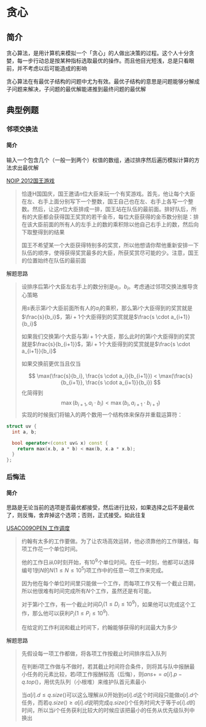 # 贪心

## 简介
贪心算法，是用计算机来模拟一个「贪心」的人做出决策的过程。这个人十分贪婪，每一步行动总是按某种指标选取最优的操作。而且他目光短浅，总是只看眼前，并不考虑以后可能造成的影响

贪心算法在有最优子结构的问题中尤为有效。最优子结构的意思是问题能够分解成子问题来解决，子问题的最优解能递推到最终问题的最优解

## 典型例题
### 邻项交换法
#### 简介
输入一个包含几个（一般一到两个）权值的数组，通过排序然后遍历模拟计算的方法求出最优解

[NOIP 2012国王游戏](https://vijos.org/p/1779)
> 恰逢H国国庆，国王邀请$n$位大臣来玩一个有奖游戏。首先，他让每个大臣在左、右手上面分别写下一个整数，国王自己也在左、右手上各写一个整数。然后，让这$n$位大臣排成一排，国王站在队伍的最前面。排好队后，所有的大臣都会获得国王奖赏的若干金币，每位大臣获得的金币数分别是：排在该大臣前面的所有人的左手上的数的乘积除以他自己右手上的数，然后向下取整得到的结果
> 
> 国王不希望某一个大臣获得特别多的奖赏，所以他想请你帮他重新安排一下队伍的顺序，使得获得奖赏最多的大臣，所获奖赏尽可能的少。注意，国王的位置始终在队伍的最前面

解题思路
> 设排序后第$i$个大臣左右手上的数分别是$a_i$，$b_i$。考虑通过邻项交换法推导贪心策略
>
> 用$s$表示第$i$个大臣前面所有人的$a_i$的乘积，那么第$i$个大臣得到的奖赏就是$\frac{s}{b_i}$，第$i + 1$个大臣得到的奖赏就是$\frac{s \cdot a_{i+1}}{b_i}$
>
> 如果我们交换第$i$个大臣与第$i + 1$个大臣，那么此时的第$i$个大臣得到的奖赏就是$\frac{s}{b_{i+1}}$，第$i + 1$个大臣得到的奖赏就是$\frac{s \cdot a_{i+1}}{b_i}$
>
> 如果交换前更优当且仅当
>
> $$
\max(\frac{s}{b_i}, \frac{s \cdot a_i}{b_{i+1}}) < \max(\frac{s}{b_{i+1}}, \frac{s \cdot a_{i+1}}{b_i})
> $$
> 化简得到
> $$
\max(b_{i+1}, a_i \cdot b_i) < \max(b_i, a_{i+1} \cdot b_{i+1})
> $$
> 实现的时候我们将输入的两个数用一个结构体来保存并重载运算符：

```cpp
struct uv {
  int a, b;

  bool operator<(const uv& x) const {
    return max(x.b, a * b) < max(b, x.a * x.b);
  }
};
```

### 后悔法
#### 简介
思路是无论当前的选项是否最优都接受，然后进行比较，如果选择之后不是最优了，则反悔，舍弃掉这个选项；否则，正式接受。如此往复

[USACO09OPEN 工作调度](https://www.luogu.com.cn/problem/P2949)
> 约翰有太多的工作要做。为了让农场高效运转，他必须靠他的工作赚钱，每项工作花一个单位时间。
> 
> 他的工作日从$0$时刻开始，有$10^9$个单位时间。在任一时刻，他都可以选择编号$1$到$N$的$N(1 \leq N \leq 10^5)$项工作中的任意一项工作来完成。
> 
> 因为他在每个单位时间里只能做一个工作，而每项工作又有一个截止日期，所以他很难有时间完成所有$N$个工作，虽然还是有可能。
> 
> 对于第$i$个工作，有一个截止时间$D_i(1 \leq D_i \leq 10^9)$，如果他可以完成这个工作，那么他可以获利$P_i( 1\leq P_i\leq 10^9 )$.
> 
> 在给定的工作利润和截止时间下，约翰能够获得的利润最大为多少

解题思路
> 先假设每一项工作都做，将各项工作按截止时间排序后入队列
>
> 在判断$i$项工作做与不做时，若其截止时间符合条件，则将其与队中报酬最小任务的元素比较，若$i$项工作报酬较高（后悔），则$ans += a[i].p - q.top()$，用优先队列（小根堆）来维护队首元素最小
>
> 当$a[i].d \leq q.size()$可以这么理解从$0$开始到$a[i].d$这个时间段只能做$a[i].d$个任务，而若$q.size() \geq a[i].d$说明完成$q.size()$个任务时间大于等于$a[i].d$的时间，所以当$i$个任务获利比较大的时候应该把最小的任务从优先级队列中换出